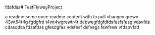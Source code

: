 fdafdsa# TestFlywayProject

a readme
some more readme content with to pull
changev grewv
43wt54t4g
fgdgfrd
t4wt4wgrewtr4t
deqwegfdgfdfdsfesfsfesg
vdsvfds
cdascdsa
fdsafdas
gfesdgfes
vdsfesf
dsfvegs
fewfrew
vfdsbvfsd
